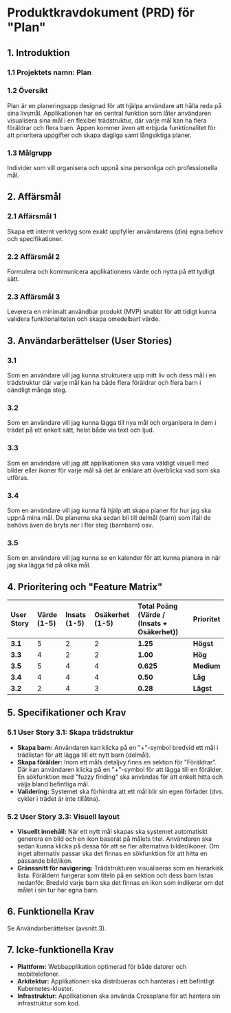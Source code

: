 # Produktkravdokument (PRD) för "Plan"

## 1. Introduktion

### 1.1 Projektets namn: Plan

### 1.2 Översikt

Plan är en planeringsapp designad för att hjälpa användare att hålla reda på
sina livsmål. Applikationen har en central funktion som låter användaren
visualisera sina mål i en flexibel trädstruktur, där varje mål kan ha flera
föräldrar och flera barn. Appen kommer även att erbjuda funktionalitet för att
prioritera uppgifter och skapa dagliga samt långsiktiga planer.

### 1.3 Målgrupp

Individer som vill organisera och uppnå sina personliga och professionella mål.

## 2. Affärsmål

### 2.1 Affärsmål 1

Skapa ett internt verktyg som exakt uppfyller användarens (din) egna behov och
specifikationer.

### 2.2 Affärsmål 2

Formulera och kommunicera applikationens värde och nytta på ett tydligt sätt.

### 2.3 Affärsmål 3

Leverera en minimalt användbar produkt (MVP) snabbt för att tidigt kunna
validera funktionaliteten och skapa omedelbart värde.

## 3. Användarberättelser (User Stories)

### 3.1

Som en användare vill jag kunna strukturera upp mitt liv och dess mål i en
trädstruktur där varje mål kan ha både flera föräldrar och flera barn i oändligt
många steg.

### 3.2

Som en användare vill jag kunna lägga till nya mål och organisera in dem i
trädet på ett enkelt sätt, helst både via text och ljud.

### 3.3

Som en användare vill jag att applikationen ska vara väldigt visuell med bilder
eller ikoner för varje mål så det är enklare att överblicka vad som ska utföras.

### 3.4

Som en användare vill jag kunna få hjälp att skapa planer för hur jag ska uppnå
mina mål. De planerna ska sedan bli till delmål (barn) som ifall de behövs även
de bryts ner i fler steg (barnbarn) osv.

### 3.5

Som en användare vill jag kunna se en kalender för att kunna planera in när jag
ska lägga tid på olika mål.

## 4. Prioritering och "Feature Matrix"

| User Story | Värde (1-5) | Insats (1-5) | Osäkerhet (1-5) | Total Poäng (Värde / (Insats + Osäkerhet)) | Prioritet  |
| :--------- | :---------- | :----------- | :-------------- | :----------------------------------------- | :--------- |
| **3.1**    | 5           | 2            | 2               | **1.25**                                   | **Högst**  |
| **3.3**    | 4           | 2            | 2               | **1.00**                                   | **Hög**    |
| **3.5**    | 5           | 4            | 4               | **0.625**                                  | **Medium** |
| **3.4**    | 4           | 4            | 4               | **0.50**                                   | **Låg**    |
| **3.2**    | 2           | 4            | 3               | **0.28**                                   | **Lägst**  |

## 5. Specifikationer och Krav

### 5.1 User Story 3.1: Skapa trädstruktur

- **Skapa barn:** Användaren kan klicka på en "+"-symbol bredvid ett mål i
  trädlistan för att lägga till ett nytt barn (delmål).
- **Skapa förälder:** Inom ett måls detaljvy finns en sektion för "Föräldrar".
  Där kan användaren klicka på en "+"-symbol för att lägga till en förälder. En
  sökfunktion med "fuzzy finding" ska användas för att enkelt hitta och välja
  bland befintliga mål.
- **Validering:** Systemet ska förhindra att ett mål blir sin egen förfader
  (dvs. cykler i trädet är inte tillåtna).

### 5.2 User Story 3.3: Visuell layout

- **Visuellt innehåll:** När ett nytt mål skapas ska systemet automatiskt
  generera en bild och en ikon baserat på målets titel. Användaren ska sedan
  kunna klicka på dessa för att se fler alternativa bilder/ikoner. Om inget
  alternativ passar ska det finnas en sökfunktion för att hitta en passande
  bild/ikon.
- **Gränssnitt för navigering:** Trädstrukturen visualiseras som en hierarkisk
  lista. Föräldern fungerar som titeln på en sektion och dess barn listas
  nedanför. Bredvid varje barn ska det finnas en ikon som indikerar om det målet
  i sin tur har egna barn.

## 6. Funktionella Krav

Se Användarberättelser (avsnitt 3).

## 7. Icke-funktionella Krav

- **Plattform:** Webbapplikation optimerad för både datorer och mobiltelefoner.
- **Arkitektur:** Applikationen ska distribueras och hanteras i ett befintligt
  Kubernetes-kluster.
- **Infrastruktur:** Applikationen ska använda Crossplane för att hantera sin
  infrastruktur som kod.
